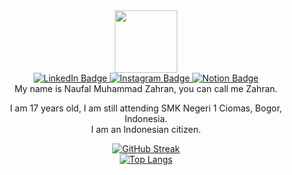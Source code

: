 <div id="header" align="center">
  <img src="https://media.giphy.com/media/v1.Y2lkPTc5MGI3NjExeTQzcDRoZTAwanpjZXNibXpsNXl4MXY2YWtxNm84ZHVzeGg2emRjMCZlcD12MV9pbnRlcm5hbF9naWZfYnlfaWQmY3Q9Zw/QDjpIL6oNCVZ4qzGs7/giphy.gif" width="100"/>
</div>
<div id="badges" align="center">
  <a href="https://www.linkedin.com/in/naufal-m-zahran-6695b728a?utm_source=share&utm_campaign=share_via&utm_content=profile&utm_medium=android_app">
    <img src="https://img.shields.io/badge/LinkedIn-gray?style=for-the-badge&logo=linkedin&logoColor=white" alt="LinkedIn Badge"/>
  </a>
  <a href="https://www.instagram.com/narakenzou/">
 <img src="https://img.shields.io/badge/Instagram-gray?style=for-the-badge&logo=instagram&logoColor=white" alt="Instagram Badge"/>
  </a>
  <a href="https://naraken.notion.site/naraken/524cfe1ab5c447269b3040a16421ecd3">
    <img src="https://img.shields.io/badge/Notion-gray?style=for-the-badge&logo=notion&logoColor=white" alt="Notion Badge"/>
  </a>
</div>
<div align="center">
  My name is Naufal Muhammad Zahran, you can call me Zahran.

I am 17 years old, I am still attending SMK Negeri 1 Ciomas, Bogor, Indonesia.   
I am an Indonesian citizen.
  

[![GitHub Streak](https://github-readme-streak-stats.herokuapp.com?user=Kenzou-naori&theme=transparent&hide_border=true)](https://git.io/streak-stats)
<br/>
[![Top Langs](https://github-readme-stats.vercel.app/api/top-langs/?username=Kenzou-naori&layout=compact&theme=vision-friendly-dark)](https://github.com/anuraghazra/github-readme-stats)

</div>


<!--
**Kenzou-naori/Kenzou-naori** is a ✨ _special_ ✨ repository because its `README.md` (this file) appears on your GitHub profile.

Here are some ideas to get you started:

- 🔭 I’m currently working on ...
- 🌱 I’m currently learning ...
- 👯 I’m looking to collaborate on ...
- 🤔 I’m looking for help with ...
- 💬 Ask me about ...
- 📫 How to reach me: ...
- 😄 Pronouns: ...
- ⚡ Fun fact: ...
-->
